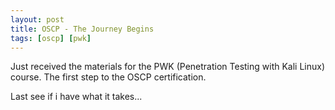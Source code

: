 ```yaml
---
layout: post
title: OSCP - The Journey Begins
tags: [oscp] [pwk]
---
```


Just received the materials for the PWK (Penetration Testing with Kali Linux) course. The first step to the OSCP certification. 

Last see if i have what it takes...
